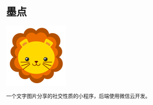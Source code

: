 # 墨点
![avatar](https://github.com/XWVIKE/modian/blob/master/miniprogram/images/logo.png)  

一个文字图片分享的社交性质的小程序，后端使用微信云开发。

